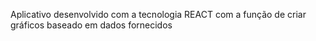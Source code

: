 Aplicativo desenvolvido com a tecnologia REACT com a função de criar gráficos baseado em dados fornecidos
